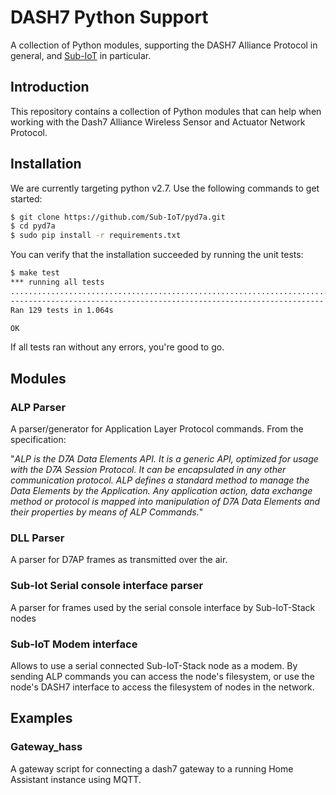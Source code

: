 <!--
Copyright (c) 2015-2021 University of Antwerp, Aloxy NV.

This file is part of pyd7a.
See https://github.com/Sub-IoT/pyd7a for further info.

Licensed under the Apache License, Version 2.0 (the "License");
you may not use this file except in compliance with the License.
You may obtain a copy of the License at

    http://www.apache.org/licenses/LICENSE-2.0

Unless required by applicable law or agreed to in writing, software
distributed under the License is distributed on an "AS IS" BASIS,
WITHOUT WARRANTIES OR CONDITIONS OF ANY KIND, either express or implied.
See the License for the specific language governing permissions and
limitations under the License.
-->
# DASH7 Python Support
A collection of Python modules, supporting the DASH7 Alliance Protocol in general,
and [Sub-IoT](https://github.com/Sub-Iot/Sub-IoT-Stack) in particular.

## Introduction

This repository contains a collection of Python modules that can help when working with the Dash7 Alliance Wireless Sensor and Actuator Network Protocol.

## Installation

We are currently targeting python v2.7.
Use the following commands to get started:

```bash
$ git clone https://github.com/Sub-IoT/pyd7a.git
$ cd pyd7a
$ sudo pip install -r requirements.txt
```

You can verify that the installation succeeded by running the unit tests:
```bash
$ make test
*** running all tests
.................................................................................................................................
----------------------------------------------------------------------
Ran 129 tests in 1.064s

OK
```
If all tests ran without any errors, you're good to go.

## Modules

### ALP Parser

A parser/generator for Application Layer Protocol commands. From the specification:

"_ALP is the D7A Data Elements API. It is a generic API, optimized for usage with the D7A Session Protocol. It can be encapsulated in any other communication protocol. ALP defines a standard method to manage the Data Elements by the Application.
Any application action, data exchange method or protocol is mapped into manipulation of D7A Data Elements and their properties by means of ALP Commands._"

### DLL Parser

A parser for D7AP frames as transmitted over the air.

### Sub-Iot Serial console interface parser

A parser for frames used by the serial console interface by Sub-IoT-Stack nodes

### Sub-IoT Modem interface

Allows to use a serial connected Sub-IoT-Stack node as a modem. By sending ALP commands you can access the node's filesystem, or use the node's DASH7 interface to access the filesystem of nodes in the network.

## Examples

### Gateway_hass

A gateway script for connecting a dash7 gateway to a running Home Assistant instance using MQTT.
